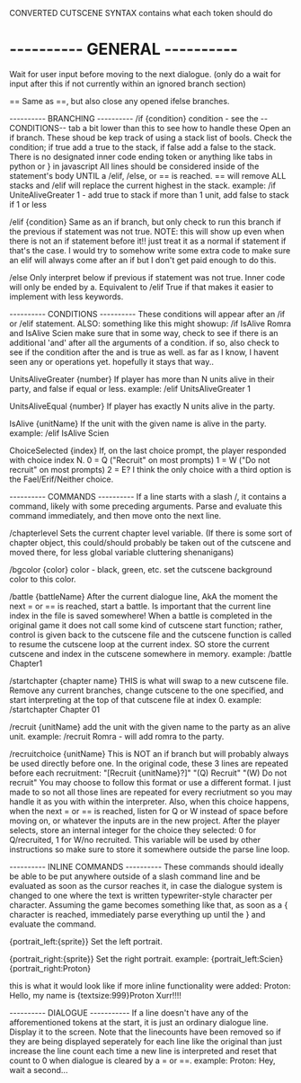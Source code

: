 CONVERTED CUTSCENE SYNTAX
contains what each token should do

---------- GENERAL ----------
=
Wait for user input before moving to the next dialogue.
(only do a wait for input after this if not currently within an ignored branch section)

==
Same as ==, but also close any opened ifelse branches.

---------- BRANCHING ----------
/if {condition}
condition - see the --CONDITIONS-- tab a bit lower than this to see how to handle these
Open an if branch. These shoud be kep track of using a stack list of bools. Check the condition; if true add a true to the stack, if false add a false to the stack. 
There is no designated inner code ending token or anything like tabs in python or } in javascript All lines should be considered inside of the statement's body UNTIL a /elif, /else, or == is reached. == will remove ALL stacks and /elif will replace the current highest in the stack.
example: /if UniteAliveGreater 1 - add true to stack if more than 1 unit, add false to stack if 1 or less

/elif {condition}
Same as an if branch, but only check to run this branch if the previous if statement was not true.
NOTE: this will show up even when there is not an if statement before it!! just treat it as a normal if statement if that's the case. I would try to somehow write some extra code to make sure an elif will always come after an if but I don't get paid enough to do this.

/else
Only interpret below if previous if statement was not true. Inner code will only be ended by a. Equivalent to /elif True if that makes it easier to implement with less keywords.

---------- CONDITIONS ----------
These conditions will appear after an /if or /elif statement.
ALSO: something like this might showup: /if IsAlive Romra and IsAlive Scien
make sure that in some way, check to see if there is an additional 'and' after all the arguments of a condition.
if so, also check to see if the condition after the and is true as well.
as far as I know, I havent seen any or operations yet. hopefully it stays that way..

UnitsAliveGreater {number}
If player has more than N units alive in their party, and false if equal or less.
example: /elif UnitsAliveGreater 1

UnitsAliveEqual {number}
If player has exactly N units alive in the party.

IsAlive {unitName}
If the unit with the given name is alive in the party.
example: /elif IsAlive Scien

ChoiceSelected {index}
If, on the last choice prompt, the player responded with choice index N.
0 = Q ("Recruit" on most prompts)
1 = W ("Do not recruit" on most prompts)
2 = E? I think the only choice with a third option is the Fael/Erif/Neither choice.

---------- COMMANDS ----------
If a line starts with a slash /, it contains a command, likely with some preceding arguments. Parse and evaluate this command immediately, and then move onto the next line.

/chapterlevel
Sets the current chapter level variable. (If there is some sort of chapter object, this could/should probably be taken out of the cutscene and moved there, for less global variable cluttering shenanigans)

/bgcolor {color}
color - black, green, etc.
set the cutscene background color to this color.

/battle {battleName}
After the current dialogue line, AkA the moment the next = or == is reached, start a battle. Is important that the current line index in the file is saved somewhere! When a battle is completed in the original game it does not call some kind of cutscene start function; rather, control is given back to the cutscene file and the cutscene function is called to resume the cutscene loop at the current index. SO store the current cutscene and index in the cutscene somewhere in memory.
example: /battle Chapter1

/startchapter {chapter name}
THIS is what will swap to a new cutscene file. Remove any current branches, change cutscene to the one specified, and start interpreting at the top of that cutscene file at index 0.
example: /startchapter Chapter 01

/recruit {unitName}
add the unit with the given name to the party as an alive unit.
example: /recruit Romra - will add romra to the party.

/recruitchoice {unitName}
This is NOT an if branch but will probably always be used directly before one. 
In the original code, these 3 lines are repeated before each recruitment:
"[Recruit {unitName}?]"
"(Q) Recruit"
"(W) Do not recruit"
You may choose to follow this format or use a different format. I just made to so not all those lines are repeated for every recriutment so you may handle it as you with within the interpreter.
Also, when this choice happens, when the next = or == is reached, listen for Q or W instead of space before moving on, or whatever the inputs are in the new project.
After the player selects, store an internal integer for the choice they selected: 0 for Q/recruited, 1 for W/no recruited. This variable will be used by other instructions so make sure to store it somewhere outside the parse line loop.

---------- INLINE COMMANDS ----------
These commands should ideally be able to be put anywhere outside of a slash command line and be evaluated as soon as the cursor reaches it, in case the dialogue system is changed to one where the text is written typewriter-style character per character. Assuming the game becomes something like that, as soon as a { character is reached, immediately parse everything up until the } and evaluate the command.

{portrait_left:{sprite}}
Set the left portrait.

{portrait_right:{sprite}}
Set the right portrait.
example: {portrait_left:Scien} {portrait_right:Proton}

this is what it would look like if more inline functionality were added:
Proton: Hello, my name is {textsize:999}Proton Xurr!!!!

---------- DIALOGUE -----------
If a line doesn't have any of the afforementioned tokens at the start, it is just an ordinary dialogue line. Display it to the screen.
Note that the linecounts have been removed so if they are being displayed seperately for each line like the original than just increase the line count each time a new line is interpreted and reset that count to 0 when dialogue is cleared by a = or ==.
example: Proton: Hey, wait a second...
